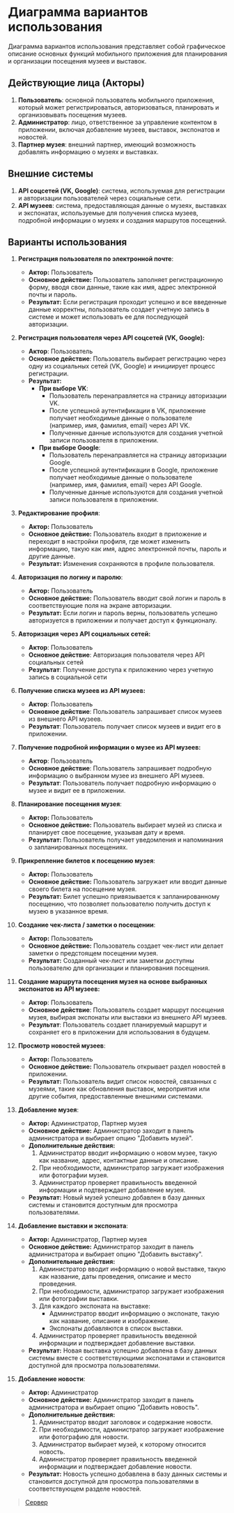 # Диаграмма вариантов использования

Диаграмма вариантов использования представляет собой графическое описание основных функций мобильного приложения для планирования и организации посещения музеев и выставок.

## Действующие лица (Акторы)

1. **Пользователь**: основной пользователь мобильного приложения, который может регистрироваться, авторизоваться, планировать и организовывать посещения музеев.
2. **Администратор**: лицо, ответственное за управление контентом в приложении, включая добавление музеев, выставок, экспонатов и новостей.
3. **Партнер музея**: внешний партнер, имеющий возможность добавлять информацию о музеях и выставках.

## Внешние системы

1. **API соцсетей (VK, Google)**: система, используемая для регистрации и авторизации пользователей через социальные сети.
2. **API музеев**: система, предоставляющая данные о музеях, выставках и экспонатах, используемые для получения списка музеев, подробной информации о музеях и создания маршрутов посещений.

## Варианты использования

1. **Регистрация пользователя по электронной почте**:
    - **Актор:** Пользователь
    - **Основное действие:** Пользователь заполняет регистрационную форму, вводя свои данные, такие как имя, адрес электронной почты и пароль.
    - **Результат:** Если регистрация проходит успешно и все введенные данные корректны, пользователь создает учетную запись в системе и может использовать ее для последующей авторизации.

2. **Регистрация пользователя через API соцсетей (VK, Google):**

   - **Актор**: Пользователь
   - **Основное действие**: Пользователь выбирает регистрацию через одну из социальных сетей (VK, Google) и инициирует процесс регистрации.
   - **Результат:**
     - **При выборе VK**:
       - Пользователь перенаправляется на страницу авторизации VK.
       - После успешной аутентификации в VK, приложение получает необходимые данные о пользователе (например, имя, фамилия, email) через API VK.
       - Полученные данные используются для создания учетной записи пользователя в приложении.
     - **При выборе Google**:
       - Пользователь перенаправляется на страницу авторизации Google.
       - После успешной аутентификации в Google, приложение получает необходимые данные о пользователе (например, имя, фамилия, email) через API Google.
       - Полученные данные используются для создания учетной записи пользователя в приложении.

3. **Редактирование профиля**:
    - **Актор:** Пользователь
    - **Основное действие:** Пользователь входит в приложение и переходит в настройки профиля, где может изменить информацию, такую как имя, адрес электронной почты, пароль и другие данные.
    - **Результат:** Изменения сохраняются в профиле пользователя.

4. **Авторизация по логину и паролю**:
    - **Актор:** Пользователь
    - **Основное действие:** Пользователь вводит свой логин и пароль в соответствующие поля на экране авторизации.
    - **Результат:** Если логин и пароль верны, пользователь успешно авторизуется в приложении и получает доступ к функционалу.

5. **Авторизация через API социальных сетей:**
   - **Актор**: Пользователь
   - **Основное действие**: Авторизация пользователя через API социальных сетей
   - **Результат**: Получение доступа к приложению через учетную запись в социальной сети

6. **Получение списка музеев из API музеев:**
   - **Актор**: Пользователь
   - **Основное действие**: Пользователь запрашивает список музеев из внешнего API музеев.
   - **Результат**: Пользователь получает список музеев и видит его в приложении.

7. **Получение подробной информации о музее из API музеев:**
   - **Актор**: Пользователь
   - **Основное действие**: Пользователь запрашивает подробную информацию о выбранном музее из внешнего API музеев.
   - **Результат**: Пользователь получает подробную информацию о музее и видит ее в приложении.

8. **Планирование посещения музея**:
    - **Актор:** Пользователь
    - **Основное действие:** Пользователь выбирает музей из списка и планирует свое посещение, указывая дату и время.
    - **Результат:** Пользователь получает уведомления и напоминания о запланированных посещениях.

9. **Прикрепление билетов к посещению музея**:
    - **Актор:** Пользователь
    - **Основное действие:** Пользователь загружает или вводит данные своего билета на посещение музея.
    - **Результат:** Билет успешно привязывается к запланированному посещению, что позволяет пользователю получить доступ к музею в указанное время.

10. **Создание чек-листа / заметки о посещении**:
     - **Актор:** Пользователь
     - **Основное действие:** Пользователь создает чек-лист или делает заметки о предстоящем посещении музея.
     - **Результат:** Созданный чек-лист или заметки доступны пользователю для организации и планирования посещения.

11. **Создание маршрута посещения музея на основе выбранных экспонатов из API музеев:**
    - **Актор**: Пользователь
    - **Основное действие**: Пользователь создает маршрут посещения музея, выбирая экспонаты или выставки из внешнего API музеев.
    - **Результат**: Пользователь создает планируемый маршрут и сохраняет его в приложении для использования в будущем.

12. **Просмотр новостей музеев**:
     - **Актор:** Пользователь
     - **Основное действие:** Пользователь открывает раздел новостей в приложении.
     - **Результат:** Пользователь видит список новостей, связанных с музеями, такие как обновления выставок, мероприятия или другие события, предоставленные внешними системами.

13. **Добавление музея**:
    - **Актор:** Администратор, Партнер музея
    - **Основное действие:** Администратор заходит в панель администратора и выбирает опцию "Добавить музей".
    - **Дополнительные действия:**
        1. Администратор вводит информацию о новом музее, такую как название, адрес, контактные данные и описание.
        2. При необходимости, администратор загружает изображения или фотографии музея.
        3. Администратор проверяет правильность введенной информации и подтверждает добавление музея.
    - **Результат:** Новый музей успешно добавлен в базу данных системы и становится доступным для просмотра пользователями.

14. **Добавление выставки и экспоната**:
    - **Актор:** Администратор, Партнер музея
    - **Основное действие:** Администратор заходит в панель администратора и выбирает опцию "Добавить выставку".
    - **Дополнительные действия:**
        1. Администратор вводит информацию о новой выставке, такую как название, даты проведения, описание и место проведения.
        2. При необходимости, администратор загружает изображения или фотографии выставки.
        3. Для каждого экспоната на выставке:
            - Администратор вводит информацию о экспонате, такую как название, описание и изображение.
            - Экспонаты добавляются в список выставки.
        4. Администратор проверяет правильность введенной информации и подтверждает добавление выставки.
    - **Результат:** Новая выставка успешно добавлена в базу данных системы вместе с соответствующими экспонатами и становится доступной для просмотра пользователями.

15. **Добавление новости**:
    - **Актор:** Администратор
    - **Основное действие:** Администратор заходит в панель администратора и выбирает опцию "Добавить новость".
    - **Дополнительные действия:**
        1. Администратор вводит заголовок и содержание новости.
        2. При необходимости, администратор загружает изображение или фотографию для новости.
        3. Администратор выбирает музей, к которому относится новость.
        4. Администратор проверяет правильность введенной информации и подтверждает добавление новости.
    - **Результат:** Новость успешно добавлена в базу данных системы и становится доступной для просмотра пользователями в соответствующем разделе новостей.

> [Сервер](https://www.plantuml.com/plantuml/uml/dLRBJjj05DtxAqPiM2KjoQe88R5eTrsXhf5bXiGYjYFR4Q9LfJWfb0fAM5HgTr3r1qp0ZKb8-8MPF-gTXz_6II72YMVcdBdtp7sCewaTZ5xNtoYASwYRNTLM3TJHJUmUTp6oRBTjfIPKpRNiNVSO8EeHTYm3foPtRDiwUcUPxgx-4QEDHchgWuCrrS7baxjjTTywqiqMEb0x3bQK3ZvmaMiXMs-rNRIlsrXpTSjKDiarMP0PlI0J-1uJdmv8mDutaUgmFMnOSaNkoIC9oPo4rAC3skVB5hIFo1EyX6G6sB-0Omj67BcpR-Yceh1jLBC5lhtlETZGUmRwf23uwmdhqHhvINpon6pWw06zGF8rM6D4FMrFimp3ClSsYa3OF21tiLKX_4idw0MCZI866xTU0aVqAmdueWcY7ZXy2iy0N0_Jn8qSyHKP2tL0c4cvFMhFRHSCgi0jDuGpDbQGblb8lx0penSHk6jR1mLpVW3m5WZ64WgW1RCFaMcMvZ93KsR37UtJ8VWK4_daWSmGMEKZxaYVx-9bYUfvYsx0_tl0JfdZwREgSgkP8_d3AMQH7i067n_CczD1BAQc5UIuvZjua0SB7Yo1yCK3WKDs94oLH-vb09znH6K0GyzOaOqVrZttx1Ri6T9BnBAEAz-7jJuzXSrWS97QAxTJUGpCu3alYCPD2EYtA7DZrYHI9MkpnFuG3eA5v5EavIsl1CoLSn4aEVuuK5pjq2r8yXjCcx334S92m9DfZHyKPEShcF910HRpKpha2kJearpGsjfXnt6NH_HtuFAuw7E-BJTRx1njJ8Tvrhp0ly2qH-cX20cmaR4DgSS24oABHwoFo3X7dYfnahnP27aV5de02oKhwCm2eK_FM58bCMjRFHU3ovyL9IumQAjMJuh39jhQugNResSi5EY8oRczhKG5CbhEYrhLQf6Vg5xRJcShGu2sKrOIm60_jtuZMX-LyoNhcwklZmyyyY0-goeldaKrgr1HGaUWAErMm3G18nKMXxKY9cFSyo25TMjK4wB93fCU4aqmFIBhVc6eaQNYrJ0z4XUrai56sM0pCoZJFpsKf6p6OXdJ2hzDv5nJrjyQtOvrZ36Vo9VKf3HFMUgbIlCoOBOAm_EXf0gJC5k52wJvaijBL51TT9LrPJrnDNSX4CL_nAf8yTP5mWpo9dElYP5pRie2fXRoabMuzuqoFF-XQGNgXOAc6L-cPiwcf67Df6f1gcanulAsbI6AsvGao3KgucTQbVIgqAggzUBcYNuaZqnq2oOSi8tfkTYALqEVdbIpJSfk0F1x3ZGdY7L3SJLZ4_y0)

<code-block lang="plantuml" src="../diagrams/usecase.puml">

</code-block>
